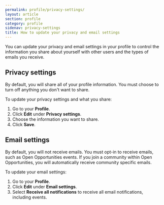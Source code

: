 ```yaml
---
permalink: profile/privacy-settings/
layout: article
section: profile
category: profile
sidenav: privacy-settings
title: How to update your privacy and email settings 
---
```


You can update your privacy and email settings in your profile to control the information you share about yourself with other users and the types of emails you receive.

## Privacy settings
By default, you will share all of your profile information. You must choose to turn off anything you don't want to share.

To update your privacy settings and what you share:

1.	Go to your **Profile**.
2.	Click **Edit** under **Privacy settings**. 
3.	Choose the information you want to share.
4.	Click **Save**.

## Email settings

By default, you will not receive emails. You must opt-in to receive emails, such as Open Opportunities events. If you join a community within Open Opportunities, you will automatically receive community specific emails.

To update your email settings:

1.	Go to your **Profile**.
2.	Click **Edit** under **Email settings**. 
3.	Select **Receive all notifications** to receive all email notifications, including events.
